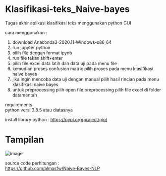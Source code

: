 # Klasifikasi-teks_Naive-bayes
Tugas akhir aplikasi klasifikasi teks menggunakan python GUI

cara menggunakan :
1. download Anaconda3-2020.11-Windows-x86_64
2. run jupyter python
3. pilih file dengan format ipynb
4. run file tekan shift+enter 
5. pilih file excel data latih dan data uji pada menu file
6. kemudian proses confusion matrix pilih proses pada menu klasifikasi naive bayes
7. jika ingin mencoba data uji dengan manual pilih hasil rincian pada menu klasifikasi naive bayes
8. untuk preprocessing pilih open file preprocessing pilih file excel di folder datamentah


requirements<br>
python versi 3.8.5 atau diatasnya

install library python : 
https://pypi.org/project/pip/


# Tampilan
![image](https://user-images.githubusercontent.com/91196011/137684114-d4513971-97ac-4ddf-9db2-b308c615db94.png)

source code perhitungan : <br>
https://github.com/almasfw/Naive-Bayes-NLP
